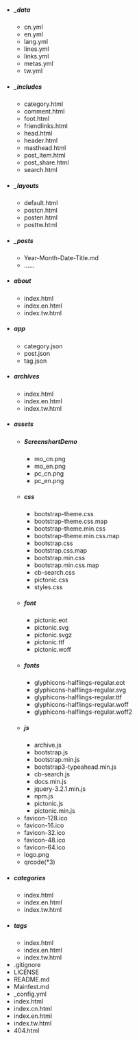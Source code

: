 - ##### _data
  - cn.yml
  - en.yml
  - lang.yml
  - lines.yml
  - links.yml
  - metas.yml
  - tw.yml
- ##### _includes
  - category.html
  - comment.html
  - foot.html
  - friendlinks.html
  - head.html
  - header.html
  - masthead.html
  - post_item.html
  - post_share.html
  - search.html
- ##### _layouts
  - default.html
  - postcn.html
  - posten.html
  - posttw.html
- ##### _posts
  - Year-Month-Date-Title.md
  - ......
- ##### about
  - index.html
  - index.en.html
  - index.tw.html
- ##### app
  - category.json
  - post.json
  - tag.json
- ##### archives
  - index.html
  - index.en.html
  - index.tw.html
- ##### assets
  - ##### ScreenshortDemo
    - mo_cn.png
    - mo_en.png
    - pc_cn.png
    - pc_en.png
  - ##### css
    - bootstrap-theme.css
    - bootstrap-theme.css.map
    - bootstrap-theme.min.css
    - bootstrap-theme.min.css.map
    - bootstrap.css
    - bootstrap.css.map
    - bootstrap.min.css
    - bootstrap.min.css.map
    - cb-search.css
    - pictonic.css
    - styles.css
  - ##### font
    - pictonic.eot
    - pictonic.svg
    - pictonic.svgz
    - pictonic.ttf
    - pictonic.woff
  - ##### fonts
    - glyphicons-halflings-regular.eot
    - glyphicons-halflings-regular.svg
    - glyphicons-halflings-regular.ttf
    - glyphicons-halflings-regular.woff
    - glyphicons-halflings-regular.woff2
  - ##### js
    - archive.js
    - bootstrap.js
    - bootstrap.min.js
    - bootstrap3-typeahead.min.js
    - cb-search.js
    - docs.min.js
    - jquery-3.2.1.min.js
    - npm.js
    - pictonic.js
    - pictonic.min.js
  - favicon-128.ico
  - favicon-16.ico
  - favicon-32.ico
  - favicon-48.ico
  - favicon-64.ico
  - logo.png
  - qrcode(*3)
- ##### categories
  - index.html
  - index.en.html
  - index.tw.html
- ##### tags
  - index.html
  - index.en.html
  - index.tw.html
- .gitignore
- LICENSE
- README.md
- Mainfest.md
- _config.yml
- index.html
- index.cn.html
- index.en.html
- index.tw.html
- 404.html

